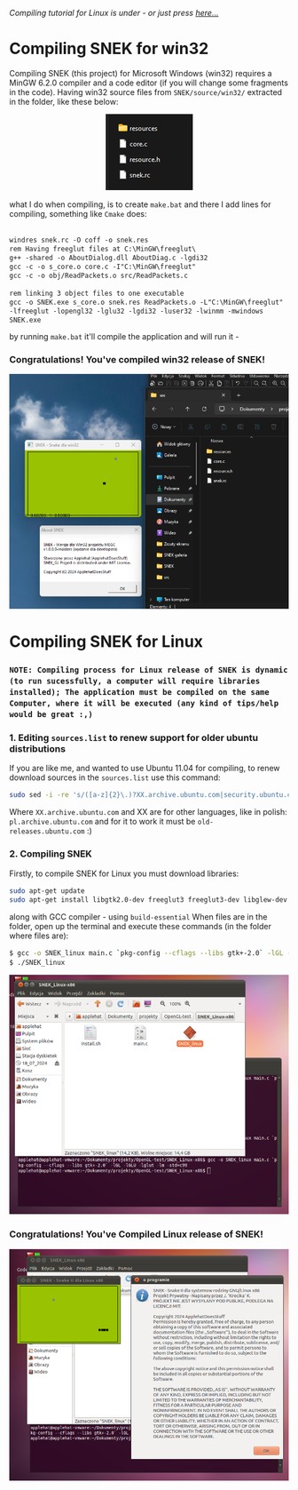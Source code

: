*Compiling tutorial for Linux is under - or just press <a href="https://github.com/ApplehatDot/SNEK_GL/blob/main/docs/COMPILE.md#compiling-snek-for-linux">here...</a>*

# Compiling SNEK for win32 
Compiling SNEK (this project) for Microsoft Windows (win32) requires a MinGW 6.2.0 compiler and a code editor (if you will change some fragments in the code). Having win32 source files from `SNEK/source/win32/` extracted in the folder, like these below:
<div align="center">
  <img src="image/win32-files.png">
</div>

what I do when compiling, is to create `make.bat` and there I add lines for compiling, something like `Cmake` does:
```batch

windres snek.rc -O coff -o snek.res
rem Having freeglut files at C:\MinGW\freeglut\
g++ -shared -o AboutDialog.dll AboutDiag.c -lgdi32
gcc -c -o s_core.o core.c -I"C:\MinGW\freeglut"
gcc -c -o obj/ReadPackets.o src/ReadPackets.c

rem linking 3 object files to one executable
gcc -o SNEK.exe s_core.o snek.res ReadPackets.o -L"C:\MinGW\freeglut" -lfreeglut -lopengl32 -lglu32 -lgdi32 -luser32 -lwinmm -mwindows
SNEK.exe
```

by running `make.bat` it'll compile the application and will run it - 
### Congratulations! You've compiled win32 release of SNEK!

<img src="image/success-win32.png">

# Compiling SNEK for Linux 
### `NOTE: Compiling process for Linux release of SNEK is dynamic (to run sucessfully, a computer will require libraries installed); The application must be compiled on the same Computer, where it will be executed (any kind of tips/help would be great :,)`


### 1. Editing `sources.list` to renew support for older ubuntu distributions
If you are like me, and wanted to use Ubuntu 11.04 for compiling, to renew download sources in the `sources.list` use this command:
```bash
sudo sed -i -re 's/([a-z]{2}\.)?XX.archive.ubuntu.com|security.ubuntu.com/old-releases.ubuntu.com/g' /etc/apt/sources.list
```
Where ``XX.archive.ubuntu.com`` and XX are for other languages, like in polish: ``pl.archive.ubuntu.com`` and for it to work it must be ``old-releases.ubuntu.com`` :)

### 2. Compiling SNEK

Firstly, to compile SNEK for Linux you must download libraries:
```bash
sudo apt-get update
sudo apt-get install libgtk2.0-dev freeglut3 freeglut3-dev libglew-dev libglu1-mesa-dev
```
along with GCC compiler - using `build-essential`
When files are in the folder, open up the terminal and execute these commands (in the folder where files are):
```bash
$ gcc -o SNEK_linux main.c `pkg-config --cflags --libs gtk+-2.0` -lGL -lGLU -lglut -lm -std=c99
$ ./SNEK_linux
```

<img src="image/linux_compile.png">


### Congratulations! You've Compiled Linux release of SNEK!

<img src="image/linux-success.png">



